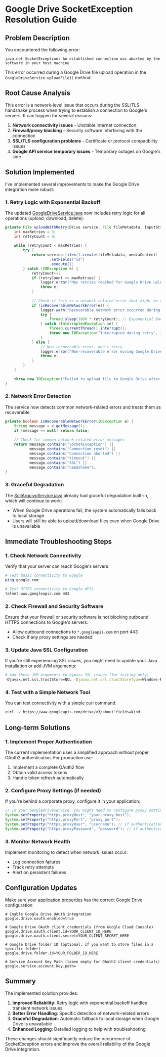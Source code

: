 # Google Drive SocketException Resolution Guide

## Problem Description

You encountered the following error:
```
java.net.SocketException: An established connection was aborted by the software in your host machine
```

This error occurred during a Google Drive file upload operation in the `GoogleDriveService.uploadFile()` method.

## Root Cause Analysis

This error is a network-level issue that occurs during the SSL/TLS handshake process when trying to establish a connection to Google's servers. It can happen for several reasons:

1. **Network connectivity issues** - Unstable internet connection
2. **Firewall/proxy blocking** - Security software interfering with the connection
3. **SSL/TLS configuration problems** - Certificate or protocol compatibility issues
4. **Google API service temporary issues** - Temporary outages on Google's side

## Solution Implemented

I've implemented several improvements to make the Google Drive integration more robust:

### 1. Retry Logic with Exponential Backoff

The updated [GoogleDriveService.java](src/main/java/br/adv/cra/service/GoogleDriveService.java) now includes retry logic for all operations (upload, download, delete):

```java
private File uploadWithRetry(Drive service, File fileMetadata, InputStreamContent mediaContent) throws IOException {
    int maxRetries = 3;
    int retryCount = 0;
    
    while (retryCount < maxRetries) {
        try {
            return service.files().create(fileMetadata, mediaContent)
                    .setFields("id")
                    .execute();
        } catch (IOException e) {
            retryCount++;
            if (retryCount >= maxRetries) {
                logger.error("Max retries reached for Google Drive upload after {} attempts", maxRetries);
                throw e;
            }
            
            // Check if this is a network-related error that might be recoverable
            if (isRecoverableNetworkError(e)) {
                logger.warn("Recoverable network error occurred during Google Drive upload, retrying... (attempt {}/{})", retryCount, maxRetries);
                try {
                    Thread.sleep(1000 * retryCount); // Exponential backoff
                } catch (InterruptedException ie) {
                    Thread.currentThread().interrupt();
                    throw new IOException("Interrupted during retry", ie);
                }
            } else {
                // Non-recoverable error, don't retry
                logger.error("Non-recoverable error during Google Drive upload: ", e);
                throw e;
            }
        }
    }
    
    throw new IOException("Failed to upload file to Google Drive after " + maxRetries + " attempts");
}
```

### 2. Network Error Detection

The service now detects common network-related errors and treats them as recoverable:

```java
private boolean isRecoverableNetworkError(IOException e) {
    String message = e.getMessage();
    if (message == null) return false;
    
    // Check for common network-related error messages
    return message.contains("SocketException") || 
           message.contains("Connection reset") ||
           message.contains("Connection aborted") ||
           message.contains("timeout") ||
           message.contains("SSL") ||
           message.contains("handshake");
}
```

### 3. Graceful Degradation

The [SoliArquivoService.java](src/main/java/br/adv/cra/service/SoliArquivoService.java) already had graceful degradation built-in, which will continue to work:
- When Google Drive operations fail, the system automatically falls back to local storage
- Users will still be able to upload/download files even when Google Drive is unavailable

## Immediate Troubleshooting Steps

### 1. Check Network Connectivity

Verify that your server can reach Google's servers:

```bash
# Test basic connectivity to Google
ping google.com

# Test HTTPS connectivity to Google APIs
telnet www.googleapis.com 443
```

### 2. Check Firewall and Security Software

Ensure that your firewall or security software is not blocking outbound HTTPS connections to Google's servers:
- Allow outbound connections to `*.googleapis.com` on port 443
- Check if any proxy settings are needed

### 3. Update Java SSL Configuration

If you're still experiencing SSL issues, you might need to update your Java installation or add JVM arguments:

```bash
# Add these JVM arguments to bypass SSL issues (for testing only)
-Djavax.net.ssl.trustStore=NUL -Djavax.net.ssl.trustStoreType=Windows-ROOT
```

### 4. Test with a Simple Network Tool

You can test connectivity with a simple curl command:

```bash
curl -v https://www.googleapis.com/drive/v3/about?fields=kind
```

## Long-term Solutions

### 1. Implement Proper Authentication

The current implementation uses a simplified approach without proper OAuth2 authentication. For production use:

1. Implement a complete OAuth2 flow
2. Obtain valid access tokens
3. Handle token refresh automatically

### 2. Configure Proxy Settings (if needed)

If you're behind a corporate proxy, configure it in your application:

```java
// In your GoogleDriveService, you might need to configure proxy settings
System.setProperty("https.proxyHost", "your.proxy.host");
System.setProperty("https.proxyPort", "proxy_port");
System.setProperty("https.proxyUser", "username"); // if authentication required
System.setProperty("https.proxyPassword", "password"); // if authentication required
```

### 3. Monitor Network Health

Implement monitoring to detect when network issues occur:
- Log connection failures
- Track retry attempts
- Alert on persistent failures

## Configuration Updates

Make sure your [application.properties](src/main/resources/application.properties) has the correct Google Drive configuration:

```properties
# Enable Google Drive OAuth integration
google.drive.oauth.enabled=true

# Google Drive OAuth client credentials (from Google Cloud Console)
google.drive.oauth.client.id=YOUR_CLIENT_ID_HERE
google.drive.oauth.client.secret=YOUR_CLIENT_SECRET_HERE

# Google Drive folder ID (optional, if you want to store files in a specific folder)
google.drive.folder.id=YOUR_FOLDER_ID_HERE

# Service Account Key Path (leave empty for OAuth2 client credentials)
google.service.account.key.path=
```

## Summary

The implemented solution provides:

1. **Improved Reliability**: Retry logic with exponential backoff handles transient network issues
2. **Better Error Handling**: Specific detection of network-related errors
3. **Graceful Degradation**: Automatic fallback to local storage when Google Drive is unavailable
4. **Enhanced Logging**: Detailed logging to help with troubleshooting

These changes should significantly reduce the occurrence of SocketException errors and improve the overall reliability of the Google Drive integration.